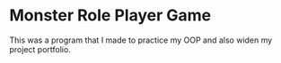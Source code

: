 # Monster Role Player Game 
This was a program that I made to practice my OOP and also widen my project portfolio.
